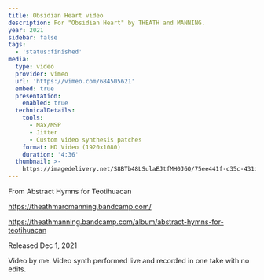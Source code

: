 ```yaml
---
title: Obsidian Heart video
description: For "Obsidian Heart" by THEATH and MANNING.
year: 2021
sidebar: false
tags:
  - 'status:finished'
media:
  type: video
  provider: vimeo
  url: 'https://vimeo.com/684505621'
  embed: true
  presentation:
    enabled: true
  technicalDetails:
    tools:
      - Max/MSP
      - Jitter
      - Custom video synthesis patches
    format: HD Video (1920x1080)
    duration: '4:36'
  thumbnail: >-
    https://imagedelivery.net/S8BTb48LSulaEJtfMH0J6Q/75ee441f-c35c-431d-11c8-3e5030760d00/public
---
```


<ClientOnly>
  <WorkbookViewer />
</ClientOnly>

From Abstract Hymns for Teotihuacan

https://theathmarcmanning.bandcamp.com/

https://theathmanning.bandcamp.com/album/abstract-hymns-for-teotihuacan

Released Dec 1, 2021

Video by me. Video synth performed live and recorded in one take with no edits.

<script setup>
import WorkbookViewer from "../../.vitepress/theme/components/workbook/WorkbookViewer.vue";
</script>

